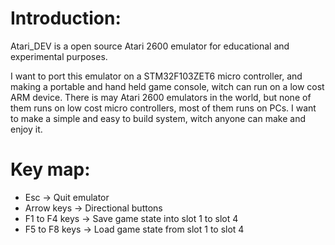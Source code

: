 Introduction:
=============

Atari_DEV is a open source Atari 2600 emulator for educational and experimental purposes.

I want to port this emulator on a STM32F103ZET6 micro controller, and making
a portable and hand held game console, witch can run on a low cost ARM device.
There is may Atari 2600 emulators in the world, but none of them runs on low cost
micro controllers, most of them runs on PCs. I want to make a simple and easy to
build system, witch anyone can make and enjoy it.

Key map:
========
* Esc -> Quit emulator
* Arrow keys -> Directional buttons
* F1 to F4 keys -> Save game state into slot 1 to slot 4
* F5 to F8 keys -> Load game state from slot 1 to slot 4
